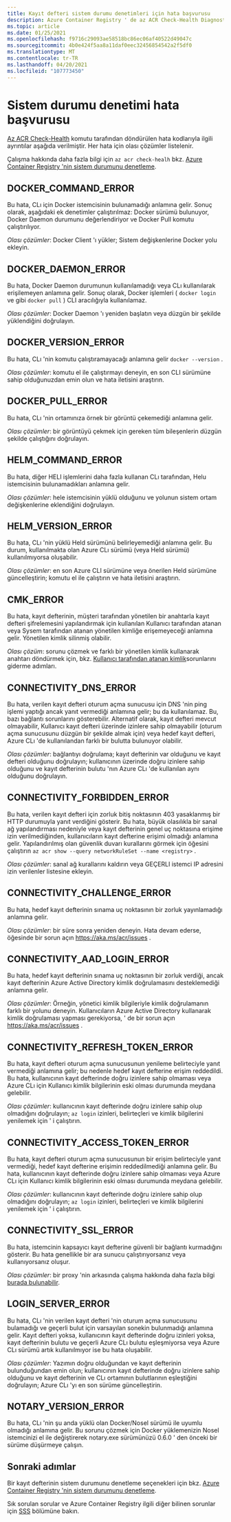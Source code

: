 ```yaml
---
title: Kayıt defteri sistem durumu denetimleri için hata başvurusu
description: Azure Container Registry ' de az ACR Check-Health Diagnostic komutu çalıştırılarak bulunan sorunlara yönelik olası çözümler ve hata kodları
ms.topic: article
ms.date: 01/25/2021
ms.openlocfilehash: f9716c29093ae58518bc86ec06af40522d49047c
ms.sourcegitcommit: 4b0e424f5aa8a11daf0eec32456854542a2f5df0
ms.translationtype: MT
ms.contentlocale: tr-TR
ms.lasthandoff: 04/20/2021
ms.locfileid: "107773450"
---
```

# <a name="health-check-error-reference"></a>Sistem durumu denetimi hata başvurusu

[Az ACR Check-Health][az-acr-check-health] komutu tarafından döndürülen hata kodlarıyla ilgili ayrıntılar aşağıda verilmiştir. Her hata için olası çözümler listelenir.

Çalışma hakkında daha fazla bilgi için `az acr check-healh` bkz. [Azure Container Registry 'nin sistem durumunu denetleme](container-registry-check-health.md).

## <a name="docker_command_error"></a>DOCKER_COMMAND_ERROR

Bu hata, CLı için Docker istemcisinin bulunamadığı anlamına gelir. Sonuç olarak, aşağıdaki ek denetimler çalıştırılmaz: Docker sürümü bulunuyor, Docker Daemon durumunu değerlendiriyor ve Docker Pull komutu çalıştırılıyor.

*Olası çözümler*: Docker Client 'ı yükler; Sistem değişkenlerine Docker yolu ekleyin.

## <a name="docker_daemon_error"></a>DOCKER_DAEMON_ERROR

Bu hata, Docker Daemon durumunun kullanılamadığı veya CLı kullanılarak erişilemeyen anlamına gelir. Sonuç olarak, Docker işlemleri ( `docker login` ve gibi `docker pull` ) CLI aracılığıyla kullanılamaz.

*Olası çözümler*: Docker Daemon 'ı yeniden başlatın veya düzgün bir şekilde yüklendiğini doğrulayın.

## <a name="docker_version_error"></a>DOCKER_VERSION_ERROR

Bu hata, CLı 'nin komutu çalıştıramayacağı anlamına gelir `docker --version` .

*Olası çözümler*: komutu el ile çalıştırmayı deneyin, en son CLI sürümüne sahip olduğunuzdan emin olun ve hata iletisini araştırın.

## <a name="docker_pull_error"></a>DOCKER_PULL_ERROR

Bu hata, CLı 'nin ortamınıza örnek bir görüntü çekemediği anlamına gelir.

*Olası çözümler*: bir görüntüyü çekmek için gereken tüm bileşenlerin düzgün şekilde çalıştığını doğrulayın.

## <a name="helm_command_error"></a>HELM_COMMAND_ERROR

Bu hata, diğer HELI işlemlerini daha fazla kullanan CLı tarafından, Helu istemcisinin bulunamadıkları anlamına gelir.

*Olası çözümler*: hele istemcisinin yüklü olduğunu ve yolunun sistem ortam değişkenlerine eklendiğini doğrulayın.

## <a name="helm_version_error"></a>HELM_VERSION_ERROR

Bu hata, CLı 'nin yüklü Held sürümünü belirleyemediği anlamına gelir. Bu durum, kullanılmakta olan Azure CLı sürümü (veya Held sürümü) kullanılmıyorsa oluşabilir.

*Olası çözümler*: en son Azure CLI sürümüne veya önerilen Held sürümüne güncelleştirin; komutu el ile çalıştırın ve hata iletisini araştırın.

## <a name="cmk_error"></a>CMK_ERROR

Bu hata, kayıt defterinin, müşteri tarafından yönetilen bir anahtarla kayıt defteri şifrelemesini yapılandırmak için kullanılan Kullanıcı tarafından atanan veya Sysem tarafından atanan yönetilen kimliğe erişemeyeceği anlamına gelir. Yönetilen kimlik silinmiş olabilir.  

*Olası çözüm*: sorunu çözmek ve farklı bir yönetilen kimlik kullanarak anahtarı döndürmek için, bkz. [Kullanıcı tarafından atanan kimlik](container-registry-customer-managed-keys.md#troubleshoot)sorunlarını giderme adımları.

## <a name="connectivity_dns_error"></a>CONNECTIVITY_DNS_ERROR

Bu hata, verilen kayıt defteri oturum açma sunucusu için DNS 'nin ping işlemi yaptığı ancak yanıt vermediği anlamına gelir; bu da kullanılamaz. Bu, bazı bağlantı sorunlarını gösterebilir. Alternatif olarak, kayıt defteri mevcut olmayabilir, Kullanıcı kayıt defteri üzerinde izinlere sahip olmayabilir (oturum açma sunucusunu düzgün bir şekilde almak için) veya hedef kayıt defteri, Azure CLı 'de kullanılandan farklı bir bulutta bulunuyor olabilir.

*Olası çözümler*: bağlantıyı doğrulama; kayıt defterinin var olduğunu ve kayıt defteri olduğunu doğrulayın; kullanıcının üzerinde doğru izinlere sahip olduğunu ve kayıt defterinin bulutu 'nın Azure CLı 'de kullanılan aynı olduğunu doğrulayın.

## <a name="connectivity_forbidden_error"></a>CONNECTIVITY_FORBIDDEN_ERROR

Bu hata, verilen kayıt defteri için zorluk bitiş noktasının 403 yasaklanmış bir HTTP durumuyla yanıt verdiğini gösterir. Bu hata, büyük olasılıkla bir sanal ağ yapılandırması nedeniyle veya kayıt defterinin genel uç noktasına erişime izin verilmediğinden, kullanıcıların kayıt defterine erişimi olmadığı anlamına gelir. Yapılandırılmış olan güvenlik duvarı kurallarını görmek için öğesini çalıştırın `az acr show --query networkRuleSet --name <registry>` .

*Olası çözümler*: sanal ağ kurallarını kaldırın veya GEÇERLI istemci IP adresini izin verilenler listesine ekleyin.

## <a name="connectivity_challenge_error"></a>CONNECTIVITY_CHALLENGE_ERROR

Bu hata, hedef kayıt defterinin sınama uç noktasının bir zorluk yayınlamadığı anlamına gelir.

*Olası çözümler*: bir süre sonra yeniden deneyin. Hata devam ederse, öğesinde bir sorun açın https://aka.ms/acr/issues .

## <a name="connectivity_aad_login_error"></a>CONNECTIVITY_AAD_LOGIN_ERROR

Bu hata, hedef kayıt defterinin sınama uç noktasının bir zorluk verdiği, ancak kayıt defterinin Azure Active Directory kimlik doğrulamasını desteklemediği anlamına gelir.

*Olası çözümler*: Örneğin, yönetici kimlik bilgileriyle kimlik doğrulamanın farklı bir yolunu deneyin. Kullanıcıların Azure Active Directory kullanarak kimlik doğrulaması yapması gerekiyorsa, ' de bir sorun açın https://aka.ms/acr/issues .

## <a name="connectivity_refresh_token_error"></a>CONNECTIVITY_REFRESH_TOKEN_ERROR

Bu hata, kayıt defteri oturum açma sunucusunun yenileme belirteciyle yanıt vermediği anlamına gelir; bu nedenle hedef kayıt defterine erişim reddedildi. Bu hata, kullanıcının kayıt defterinde doğru izinlere sahip olmaması veya Azure CLı için Kullanıcı kimlik bilgilerinin eski olması durumunda meydana gelebilir.

*Olası çözümler*: kullanıcının kayıt defterinde doğru izinlere sahip olup olmadığını doğrulayın; `az login` izinleri, belirteçleri ve kimlik bilgilerini yenilemek için ' i çalıştırın.

## <a name="connectivity_access_token_error"></a>CONNECTIVITY_ACCESS_TOKEN_ERROR

Bu hata, kayıt defteri oturum açma sunucusunun bir erişim belirteciyle yanıt vermediği, hedef kayıt defterine erişimin reddedilmediği anlamına gelir. Bu hata, kullanıcının kayıt defterinde doğru izinlere sahip olmaması veya Azure CLı için Kullanıcı kimlik bilgilerinin eski olması durumunda meydana gelebilir.

*Olası çözümler*: kullanıcının kayıt defterinde doğru izinlere sahip olup olmadığını doğrulayın; `az login` izinleri, belirteçleri ve kimlik bilgilerini yenilemek için ' i çalıştırın.

## <a name="connectivity_ssl_error"></a>CONNECTIVITY_SSL_ERROR

Bu hata, istemcinin kapsayıcı kayıt defterine güvenli bir bağlantı kurmadığını gösterir. Bu hata genellikle bir ara sunucu çalıştırıyorsanız veya kullanıyorsanız oluşur.

*Olası çözümler*: bir proxy 'nin arkasında çalışma hakkında daha fazla bilgi [burada bulunabilir](/cli/azure/use-cli-effectively).

## <a name="login_server_error"></a>LOGIN_SERVER_ERROR

Bu hata, CLı 'nin verilen kayıt defteri 'nin oturum açma sunucusunu bulamadığı ve geçerli bulut için varsayılan sonekin bulunmadığı anlamına gelir. Kayıt defteri yoksa, kullanıcının kayıt defterinde doğru izinleri yoksa, kayıt defterinin bulutu ve geçerli Azure CLı bulutu eşleşmiyorsa veya Azure CLı sürümü artık kullanılmıyor ise bu hata oluşabilir.

*Olası çözümler*: Yazımın doğru olduğundan ve kayıt defterinin bulunduğundan emin olun; kullanıcının kayıt defterinde doğru izinlere sahip olduğunu ve kayıt defterinin ve CLı ortamının bulutlarının eşleştiğini doğrulayın; Azure CLı 'yı en son sürüme güncelleştirin.

## <a name="notary_version_error"></a>NOTARY_VERSION_ERROR

Bu hata, CLı 'nin şu anda yüklü olan Docker/Nosel sürümü ile uyumlu olmadığı anlamına gelir. Bu sorunu çözmek için Docker yüklemenizin Nosel istemcinizi el ile değiştirerek notary.exe sürümünüzü 0.6.0 ' den önceki bir sürüme düşürmeye çalışın.

## <a name="next-steps"></a>Sonraki adımlar

Bir kayıt defterinin sistem durumunu denetleme seçenekleri için bkz. [Azure Container Registry 'nin sistem durumunu denetleme](container-registry-check-health.md).

Sık sorulan sorular ve Azure Container Registry ilgili diğer bilinen sorunlar için [SSS](container-registry-faq.md) bölümüne bakın.





<!-- LINKS - internal -->
[az-acr-check-health]: /cli/azure/acr#az_acr_check_health
